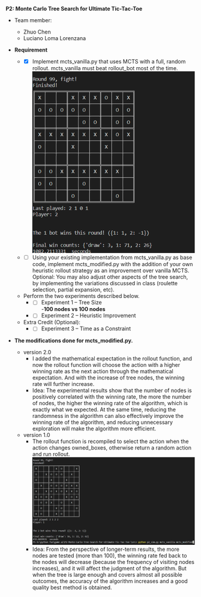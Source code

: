 **P2: Monte Carlo Tree Search for Ultimate Tic-Tac-Toe**  
- Team member:  
  - Zhuo Chen
  - Luciano Loma Lorenzana
  
- **Requirement**  
  - - [x] Implement mcts_vanilla.py that uses MCTS with a full, random rollout. mcts_vanilla must beat rollout_bot most of the time.  
      ![This graph shows that mcts_vanilla beats rollout_bot most of the time.](mcts_vanilla_vs_random_bot.png) 
  - - [ ] Using your existing implementation from mcts_vanilla.py as base code, implement mcts_modified.py with the addition of your own heuristic rollout strategy as an improvement over vanilla MCTS. Optional: You may also adjust other aspects of the tree search, by implementing the variations discussed in class (roulette selection, partial expansion, etc).  
  - Perform the two experiments described below.  
    -  - [ ] Experiment 1 – Tree Size  
       -**100 nodes vs  100 nodes**  
       
    -  - [ ] Experiment 2 – Heuristic Improvement  
  - Extra Credit (Optional):
       - - [ ] Experiment 3 – Time as a Constraint  

- **The modifications done for mcts_modified.py.**  
  - version 2.0
    - I added the mathematical expectation in the rollout function, and now the rollout function will choose the action with a higher winning rate as the next action through the mathematical expectation. And with the increase of tree nodes, the winning rate will further increase.  
    - Idea: The experimental results show that the number of nodes is positively correlated with the winning rate, the more the number of nodes, the higher the winning rate of the algorithm, which is exactly what we expected. At the same time, reducing the randomness in the algorithm can also effectively improve the winning rate of the algorithm, and reducing unnecessary exploration will make the algorithm more efficient.  
  - version 1.0
    - The rollout function is recompiled to select the action when the action changes owned_boxes, otherwise return a random action and run rollout.  
    ![this pic shows that mod beats vanilla with 100 nodes for 100 rounds test](mcts_vanilla_100_vs_mcts_mod_100.png)  
    - Idea: From the perspective of longer-term results, the more nodes are tested (more than 100), the winning rate fed back to the nodes will decrease (because the frequency of visiting nodes increases), and it will affect the judgment of the algorithm. But when the tree is large enough and covers almost all possible outcomes, the accuracy of the algorithm increases and a good quality best method is obtained.  

    
